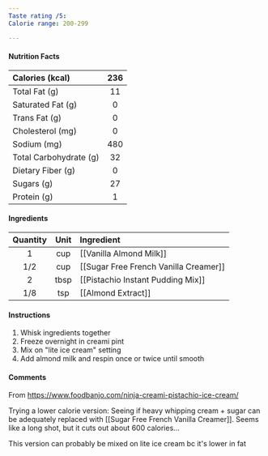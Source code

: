 ```yaml
---
Taste rating /5: 
Calorie range: 200-299

---
```

#### Nutrition Facts
| Calories (kcal) | 236 |
| :-- | :--: |
| Total Fat (g) | 11 |
| Saturated Fat (g) | 0 |
| Trans Fat (g) | 0 |
| Cholesterol (mg) | 0 |
| Sodium (mg) | 480 |
| Total Carbohydrate (g) | 32 |
| Dietary Fiber (g) | 0 |
| Sugars (g) | 27 |
| Protein (g) | 1 |
#### Ingredients
| Quantity | Unit | Ingredient |
| :--: | :--: | :--- |
| 1 | cup | [[Vanilla Almond Milk]] |
| 1/2 | cup | [[Sugar Free French Vanilla Creamer]] |
| 2 | tbsp | [[Pistachio Instant Pudding Mix]] |
| 1/8 | tsp | [[Almond Extract]] |
#### Instructions

1. Whisk ingredients together
2. Freeze overnight in creami pint
3. Mix on "lite ice cream" setting
4. Add almond milk and respin once or twice until smooth

#### Comments

From https://www.foodbanjo.com/ninja-creami-pistachio-ice-cream/

Trying a lower calorie version: Seeing if heavy whipping cream + sugar can be adequately replaced with [[Sugar Free French Vanilla Creamer]]. Seems like a long shot, but it cuts out about 600 calories...

This version can probably be mixed on lite ice cream bc it's lower in fat
